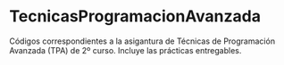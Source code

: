 # TecnicasProgramacionAvanzada
Códigos correspondientes a la asigantura de Técnicas de Programación Avanzada (TPA) de 2º curso. Incluye las prácticas entregables.
